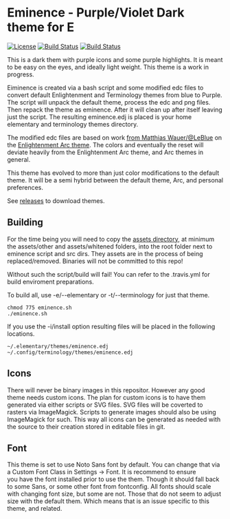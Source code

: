 # Eminence - Purple/Violet Dark theme for E
[![License](https://img.shields.io/badge/license-GPLv3-9977bb.svg?style=plastic)](https://github.com/Obsidian-StudiosInc/ebuild-bumper/blob/master/LICENSE)
[![Build Status](https://img.shields.io/travis/Obsidian-StudiosInc/eminence/master.svg?colorA=9977bb&style=plastic)](https://travis-ci.org/Obsidian-StudiosInc/eminence)
[![Build Status](https://img.shields.io/shippable/58fa9a131fb3ec0700df16e7/master.svg?colorA=9977bb&style=plastic)](https://app.shippable.com/github/Obsidian-StudiosInc/eminence)

This is a dark them with purple icons and some purple highlights. It is 
meant to be easy on the eyes, and ideally light weight. This theme is a 
work in progress.

Eiminence is created via a bash script and some modified edc files to 
convert default Enlightenment and Terminology themes from blue to 
Purple. The script will unpack the default theme, process the edc and 
png files. Then repack the theme as eminence. After it will clean up 
after itself leaving just the script. The resulting eminence.edj is 
placed is your home elementary and terminology themes directory.

The modified edc files are based on work
[from Matthias Wauer/@LeBlue](https://github.com/LeBlue) on the
[Enlightenment Arc theme](https://github.com/LeBlue/enlightenment-arc-theme).
The colors and eventually the reset will deviate heavily from the 
Enlightenment Arc theme, and Arc themes in general.

This theme has evolved to more than just color modifications to the 
default theme. It will be a semi hybrid between the default theme, Arc, 
and personal preferences.

See [releases](https://github.com/Obsidian-StudiosInc/eminence/releases) 
to download themes.

## Building
For the time being you will need to copy the
[assets directory](https://github.com/LeBlue/enlightenment-arc-theme/tree/master/assets),
at minimum the assets/other and assets/whitened folders, into the root 
folder next to eminence script and src dirs. They assets are in the 
process of being replaced/removed. Binaries will not be committed to 
this repo!

Without such the script/build will fail! You can refer to the 
.travis.yml for build enviroment preparations.

To build all, use -e/--elementary or -t/--terminology for just that theme.
```
chmod 775 eminence.sh
./eminence.sh

```

If you use the -i/install option resulting files will be placed in the 
following locations.

```
~/.elementary/themes/eminence.edj
~/.config/terminology/themes/eminence.edj
```

## Icons
There will never be binary images in this repositor. However any good 
theme needs custom icons. The plan for custom icons is to have them 
generated via either scripts or SVG files. SVG files will be coverted to 
rasters via ImageMagick. Scripts to generate images should also be using 
ImageMagick for such. This way all icons can be generated as needed with 
the source to their creation stored in editable files in git.

## Font
This theme is set to use Noto Sans font by default. You can change that 
via a Custom Font Class in Settings -> Font. It is recommend to ensure  
you have the font installed prior to use the them. Though it should fall 
back to some Sans, or some other font from fontconfig. All fonts should 
scale with changing font size, but some are not. Those that do not seem 
to adjust size with the default them. Which means that is an issue 
specific to this theme, and related.
